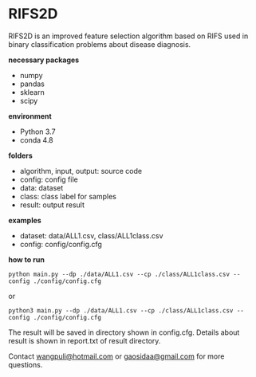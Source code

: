 # RIFS2D
RIFS2D is an improved feature selection algorithm based on RIFS used in binary classification problems about disease diagnosis.

**necessary packages**

* numpy
* pandas
* sklearn
* scipy

**environment**
* Python 3.7
* conda 4.8

**folders**
* algorithm, input, output: source code
* config: config file
* data: dataset
* class: class label for samples
* result: output result

**examples**
* dataset: data/ALL1.csv, class/ALL1class.csv
* config: config/config.cfg

**how to run**

`python main.py --dp ./data/ALL1.csv --cp ./class/ALL1class.csv --config ./config/config.cfg`

or 

`python3 main.py --dp ./data/ALL1.csv --cp ./class/ALL1class.csv --config ./config/config.cfg`


The result will be saved in directory shown in config.cfg.
Details about result is shown in report.txt of result directory.  

Contact wangpuli@hotmail.com or gaosidaa@gmail.com for more questions.
